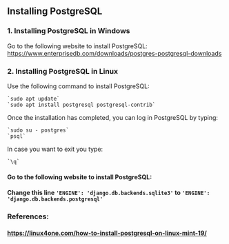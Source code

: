## Installing PostgreSQL

### 1. Installing PostgreSQL in Windows

Go to the following website to install PostgreSQL: https://www.enterprisedb.com/downloads/postgres-postgresql-downloads

### 2. Installing PostgreSQL in Linux

Use the following command to install PostgreSQL:

    `sudo apt update`
    `sudo apt install postgresql postgresql-contrib`

Once the installation has completed, you can log in PostgreSQL by typing:

    `sudo su - postgres`
    `psql`

In case you want to exit you type:

    `\q`



#### Go to the following website to install PostgreSQL:
#### Change this line  `'ENGINE': 'django.db.backends.sqlite3'` to `'ENGINE': 'django.db.backends.postgresql'`


### References:

#### https://linux4one.com/how-to-install-postgresql-on-linux-mint-19/

